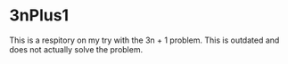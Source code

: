 # 3nPlus1
This is a respitory on my try with the 3n + 1 problem. 
This is outdated and does not actually solve the problem.
